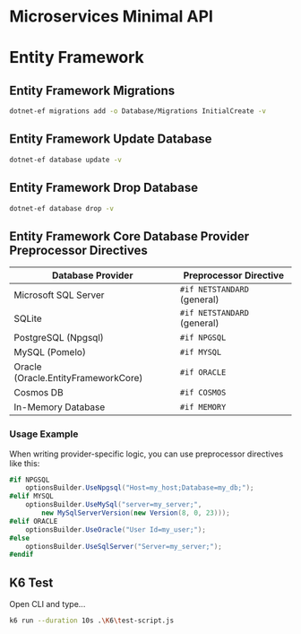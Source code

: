 # Microservices Minimal API

<!-- ## Docker
Notes: From the Publications folder run...

1) Build the image
```bash
docker build -f Dockerfile.Publications.Authors --tag publications.authors .
```

2) Create and run the container
```bash
docker run --name publications.authors -p 7000:80 -p 7001:443 -e ASPNETCORE_URLS="https://+;http://+" -e ASPNETCORE_HTTPS_PORT=7001 publications.authors
``` 

## Nuget

### Clear Cash
```bash
nuget locals all -clear
```
### Create nuget package
Notes: from project directory
```bash
dotnet pack -o ..\packages\
```

## Simple Certificate
```bash
dotnet dev-certs https --trust
```

## Certificate
```bash
$cert = New-SelfSignedCertificate -certstorelocation cert:\localmachine\my -dns publications.io
$pwd = ConvertTo-SecureString -String "Ci281978!" -Force -AsPlainText
$certpath = "Cert:\localmachine\my\$($cert.Thumbprint)"
Export-PfxCertificate -Cert $certpath -FilePath C:\Users\ciordanidis\.aspnet\https\publications.io.pfx -Password $pwd
dotnet user-secrets set "CertPassword" "Ci281978!"
dotnet dev-certs https --trust
```

## Seq logging database
  1. Username admin
  2. Password root

## Swagger
  Path: {Domain}/swagger/index.html

-->
# Entity Framework

## Entity Framework Migrations
```bash
dotnet-ef migrations add -o Database/Migrations InitialCreate -v
```
## Entity Framework Update Database
```bash
dotnet-ef database update -v
```
## Entity Framework Drop Database
```bash
dotnet-ef database drop -v
```
## Entity Framework Core Database Provider Preprocessor Directives

| Database Provider            | Preprocessor Directive |
|------------------------------|------------------------|
| Microsoft SQL Server         | `#if NETSTANDARD` (general) |
| SQLite                       | `#if NETSTANDARD` (general) |
| PostgreSQL (Npgsql)          | `#if NPGSQL` |
| MySQL (Pomelo)               | `#if MYSQL` |
| Oracle (Oracle.EntityFrameworkCore) | `#if ORACLE` |
| Cosmos DB                    | `#if COSMOS` |
| In-Memory Database           | `#if MEMORY` |

### Usage Example
When writing provider-specific logic, you can use preprocessor directives like this:
```csharp
#if NPGSQL
    optionsBuilder.UseNpgsql("Host=my_host;Database=my_db;");
#elif MYSQL
    optionsBuilder.UseMySql("server=my_server;",
        new MySqlServerVersion(new Version(8, 0, 23)));
#elif ORACLE
    optionsBuilder.UseOracle("User Id=my_user;");
#else
    optionsBuilder.UseSqlServer("Server=my_server;");
#endif
```

## K6 Test
  Open CLI and type...
```bash
k6 run --duration 10s .\K6\test-script.js
```